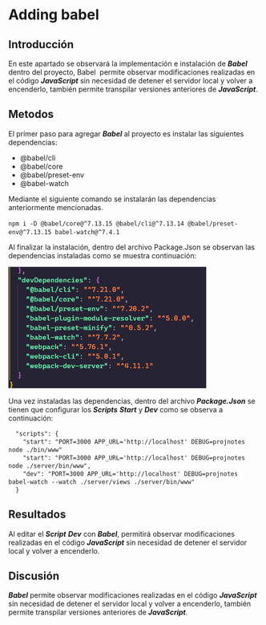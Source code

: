 # Adding babel

## Introducción
En este apartado se observará la implementación e instalación de ***Babel*** dentro del proyecto, Babel 
permite observar modificaciones realizadas en el código ***JavaScript*** sin necesidad de detener el servidor local y volver a encenderlo, también permite transpilar versiones anteriores de ***JavaScript***.

## Metodos
El primer paso para agregar ***Babel*** al proyecto es instalar las siguientes dependencias:

* @babel/cli
* @babel/core
* @babel/preset-env
* @babel-watch

Mediante el siguiente comando se instalarán las dependencias anteriormente mencionadas.

`npm i -D @babel/core@^7.13.15 @babel/cli@^7.13.14 @babel/preset-env@^7.13.15 babel-watch@^7.4.1`

Al finalizar la instalación, dentro del archivo Package.Json se observan las dependencias instaladas como se muestra continuación:

![Figure 1](/public/img/AB.png)

Una vez instaladas las dependencias, dentro del archivo ***Package.Json*** se tienen que configurar los ***Scripts*** ***Start*** y ***Dev*** como se observa a continuación:

~~~
  "scripts": {
    "start": "PORT=3000 APP_URL='http://localhost' DEBUG=projnotes node ./bin/www"
    "start": "PORT=3000 APP_URL='http://localhost' DEBUG=projnotes node ./server/bin/www",
    "dev": "PORT=3000 APP_URL='http://localhost' DEBUG=projnotes babel-watch --watch ./server/views ./server/bin/www"
  }
~~~

## Resultados
Al editar el ***Script*** ***Dev*** con ***Babel***, permitirá observar modificaciones realizadas en el código ***JavaScript*** sin necesidad de detener el servidor local y volver a encenderlo. 


## Discusión
***Babel*** permite observar modificaciones realizadas en el código ***JavaScript*** sin necesidad de detener el servidor local y volver a encenderlo, también permite transpilar versiones anteriores de ***JavaScript***.

